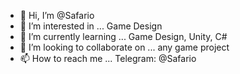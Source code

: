 - 👋 Hi, I’m @Safario
- 👀 I’m interested in ... Game Design
- 🌱 I’m currently learning ... Game Design, Unity, C#
- 💞️ I’m looking to collaborate on ... any game project
- 📫 How to reach me ... Telegram: @Safario

<!---
Safario/Safario is a ✨ special ✨ repository because its `README.md` (this file) appears on your GitHub profile.
You can click the Preview link to take a look at your changes.
--->
